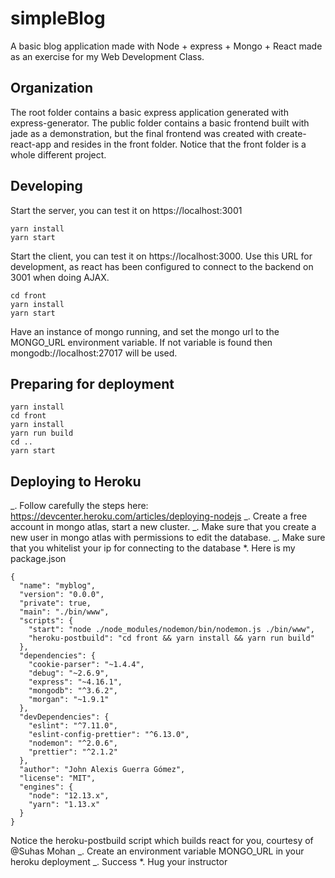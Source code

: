 # simpleBlog

A basic blog application made with Node + express + Mongo + React made as an exercise for my Web Development Class.

## Organization

The root folder contains a basic express application generated with express-generator. The public folder contains a basic frontend built with jade as a demonstration, but the final frontend was created with create-react-app and resides in the front folder. Notice that the front folder is a whole different project.

## Developing

Start the server, you can test it on https://localhost:3001

```
yarn install
yarn start
```

Start the client, you can test it on https://localhost:3000. Use this URL for development, as react has been configured to connect to the backend on 3001 when doing AJAX.

```
cd front
yarn install
yarn start
```

Have an instance of mongo running, and set the mongo url to the MONGO_URL environment variable. If not variable is found then mongodb://localhost:27017 will be used.

## Preparing for deployment

```
yarn install
cd front
yarn install
yarn run build
cd ..
yarn start
```

## Deploying to Heroku

_. Follow carefully the steps here: https://devcenter.heroku.com/articles/deploying-nodejs
_. Create a free account in mongo atlas, start a new cluster.
_. Make sure that you create a new user in mongo atlas with permissions to edit the database.
_. Make sure that you whitelist your ip for connecting to the database
\*. Here is my package.json

```
{
  "name": "myblog",
  "version": "0.0.0",
  "private": true,
  "main": "./bin/www",
  "scripts": {
    "start": "node ./node_modules/nodemon/bin/nodemon.js ./bin/www",
    "heroku-postbuild": "cd front && yarn install && yarn run build"
  },
  "dependencies": {
    "cookie-parser": "~1.4.4",
    "debug": "~2.6.9",
    "express": "~4.16.1",
    "mongodb": "^3.6.2",
    "morgan": "~1.9.1"
  },
  "devDependencies": {
    "eslint": "^7.11.0",
    "eslint-config-prettier": "^6.13.0",
    "nodemon": "^2.0.6",
    "prettier": "^2.1.2"
  },
  "author": "John Alexis Guerra Gómez",
  "license": "MIT",
  "engines": {
    "node": "12.13.x",
    "yarn": "1.13.x"
  }
}
```

Notice the heroku-postbuild script which builds react for you, courtesy of @Suhas Mohan
_. Create an environment variable MONGO_URL in your heroku deployment
_. Success
\*. Hug your instructor
